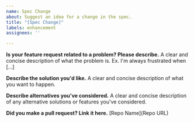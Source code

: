 ```yaml
---
name: Spec Change
about: Suggest an idea for a change in the spec.
title: "[Spec Change]"
labels: enhancement
assignees: ''

---
```


**Is your feature request related to a problem? Please describe.**
A clear and concise description of what the problem is. Ex. I'm always frustrated when [...]

**Describe the solution you'd like.**
A clear and concise description of what you want to happen.

**Describe alternatives you've considered.**
A clear and concise description of any alternative solutions or features you've considered.

**Did you make a pull request? Link it here.**
[Repo Name](Repo URL)
